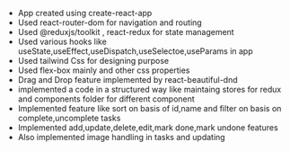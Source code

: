 - App created using create-react-app
- Used react-router-dom for navigation and routing
- Used @reduxjs/toolkit , react-redux for state management
- Used various hooks like useState,useEffect,useDispatch,useSelectoe,useParams in app
- Used tailwind Css for designing purpose
- Used flex-box mainly and other css properties
- Drag and Drop feature implemented by react-beautiful-dnd
- implemented a code in a structured way like maintaing stores for redux and components folder for different component
- Implemented feature like sort on basis of id,name and filter on basis on complete,uncomplete tasks
- Implemented add,update,delete,edit,mark done,mark undone features
- Also implemented image handling in tasks and updating 
